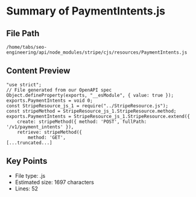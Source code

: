 # Summary of PaymentIntents.js
  
## File Path
`/home/tabs/seo-engineering/api/node_modules/stripe/cjs/resources/PaymentIntents.js`

## Content Preview
```
"use strict";
// File generated from our OpenAPI spec
Object.defineProperty(exports, "__esModule", { value: true });
exports.PaymentIntents = void 0;
const StripeResource_js_1 = require("../StripeResource.js");
const stripeMethod = StripeResource_js_1.StripeResource.method;
exports.PaymentIntents = StripeResource_js_1.StripeResource.extend({
    create: stripeMethod({ method: 'POST', fullPath: '/v1/payment_intents' }),
    retrieve: stripeMethod({
        method: 'GET',
[...truncated...]
```

## Key Points
- File type: .js
- Estimated size: 1697 characters
- Lines: 52
